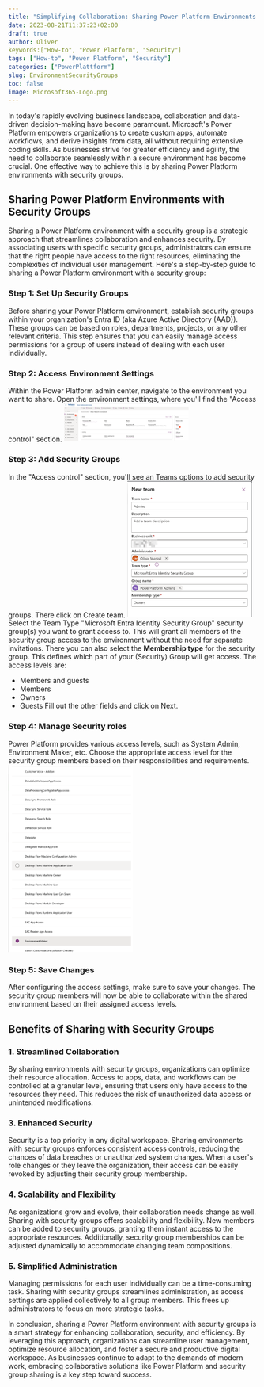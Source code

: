 ```yaml
---
title: "Simplifying Collaboration: Sharing Power Platform Environments with Security Groups"
date: 2023-08-21T11:37:23+02:00
draft: true
author: Oliver
keywords:["How-to", "Power Platform", "Security"]
tags: ["How-to", "Power Platform", "Security"]
categories: ["PowerPlattform"]
slug: EnvironmentSecurityGroups
toc: false
image: Microsoft365-Logo.png
---
```

In today's rapidly evolving business landscape, collaboration and data-driven decision-making have become paramount. Microsoft's Power Platform empowers organizations to create custom apps, automate workflows, and derive insights from data, all without requiring extensive coding skills. As businesses strive for greater efficiency and agility, the need to collaborate seamlessly within a secure environment has become crucial. One effective way to achieve this is by sharing Power Platform environments with security groups.

## Sharing Power Platform Environments with Security Groups

Sharing a Power Platform environment with a security group is a strategic approach that streamlines collaboration and enhances security. By associating users with specific security groups, administrators can ensure that the right people have access to the right resources, eliminating the complexities of individual user management. Here's a step-by-step guide to sharing a Power Platform environment with a security group:

### Step 1: Set Up Security Groups

Before sharing your Power Platform environment, establish security groups within your organization's Entra ID (aka Azure Active Directory (AAD)). These groups can be based on roles, departments, projects, or any other relevant criteria. This step ensures that you can easily manage access permissions for a group of users instead of dealing with each user individually.

### Step 2: Access Environment Settings

Within the Power Platform admin center, navigate to the environment you want to share. Open the environment settings, where you'll find the "Access control" section.
<img src="AdminSettings.png" alt="Admin Settings Page" width="50%">

### Step 3: Add Security Groups

In the "Access control" section, you'll see an Teams options to add security groups. There click on Create team. 
<img src="NewTeam.png" alt="New team form" width="50%">
Select the Team Type "Microsoft Entra Identity Security Group" security group(s) you want to grant access to. This will grant all members of the security group access to the environment without the need for separate invitations.
There you can also select the **Membership type** for the security group. This defines which part of your (Security) Group will get access.
The access levels are:
- Members and guests
- Members
- Owners
- Guests
Fill out the other fields and click on Next.

### Step 4: Manage Security roles

Power Platform provides various access levels, such as System Admin, Environment Maker, etc. Choose the appropriate access level for the security group members based on their responsibilities and requirements.
<img src="SecurityRoles.png" alt="Security roles" width="50%">

### Step 5: Save Changes

After configuring the access settings, make sure to save your changes. The security group members will now be able to collaborate within the shared environment based on their assigned access levels.

## Benefits of Sharing with Security Groups

### 1. **Streamlined Collaboration**

By sharing environments with security groups, organizations can optimize their resource allocation. Access to apps, data, and workflows can be controlled at a granular level, ensuring that users only have access to the resources they need. This reduces the risk of unauthorized data access or unintended modifications.

### 3. **Enhanced Security**

Security is a top priority in any digital workspace. Sharing environments with security groups enforces consistent access controls, reducing the chances of data breaches or unauthorized system changes. When a user's role changes or they leave the organization, their access can be easily revoked by adjusting their security group membership.

### 4. **Scalability and Flexibility**

As organizations grow and evolve, their collaboration needs change as well. Sharing with security groups offers scalability and flexibility. New members can be added to security groups, granting them instant access to the appropriate resources. Additionally, security group memberships can be adjusted dynamically to accommodate changing team compositions.

### 5. **Simplified Administration**

Managing permissions for each user individually can be a time-consuming task. Sharing with security groups streamlines administration, as access settings are applied collectively to all group members. This frees up administrators to focus on more strategic tasks.

In conclusion, sharing a Power Platform environment with security groups is a smart strategy for enhancing collaboration, security, and efficiency. By leveraging this approach, organizations can streamline user management, optimize resource allocation, and foster a secure and productive digital workspace. As businesses continue to adapt to the demands of modern work, embracing collaborative solutions like Power Platform and security group sharing is a key step toward success.
